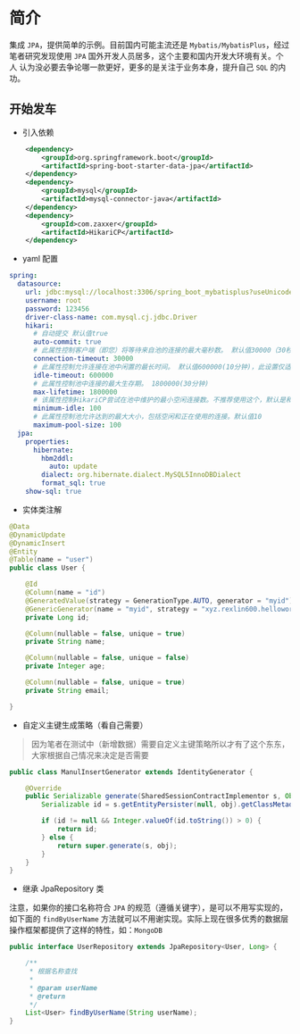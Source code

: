 # 简介

集成 `JPA`，提供简单的示例。目前国内可能主流还是 `Mybatis/MybatisPlus`，经过笔者研究发现使用 `JPA` 国外开发人员居多，这个主要和国内开发大环境有关。个人
认为没必要去争论哪一款更好，更多的是关注于业务本身，提升自己 `SQL` 的内功。

## 开始发车

* 引入依赖

```xml
    <dependency>
        <groupId>org.springframework.boot</groupId>
        <artifactId>spring-boot-starter-data-jpa</artifactId>
    </dependency>
    <dependency>
        <groupId>mysql</groupId>
        <artifactId>mysql-connector-java</artifactId>
    </dependency>
    <dependency>
        <groupId>com.zaxxer</groupId>
        <artifactId>HikariCP</artifactId>
    </dependency>
```

* yaml 配置

```yaml
spring:
  datasource:
    url: jdbc:mysql://localhost:3306/spring_boot_mybatisplus?useUnicode=true&characterEncoding=utf-8&serverTimezone=GMT%2B8
    username: root
    password: 123456
    driver-class-name: com.mysql.cj.jdbc.Driver
    hikari:
      # 自动提交 默认值true
      auto-commit: true
      # 此属性控制客户端（即您）将等待来自池的连接的最大毫秒数。 默认值30000（30秒）
      connection-timeout: 30000
      # 此属性控制允许连接在池中闲置的最长时间。 默认值600000(10分钟)，此设置仅适用于minimumIdle定义为小于maximumPoolSize。
      idle-timeout: 600000
      # 此属性控制池中连接的最大生存期。 1800000(30分钟)
      max-lifetime: 1800000
      # 该属性控制HikariCP尝试在池中维护的最小空闲连接数。不推荐使用这个，默认是和maximum-pool-size相等
      minimum-idle: 100
      # 此属性控制池允许达到的最大大小，包括空闲和正在使用的连接。默认值10
      maximum-pool-size: 100
  jpa:
    properties:
      hibernate:
        hbm2ddl:
          auto: update
        dialect: org.hibernate.dialect.MySQL5InnoDBDialect
        format_sql: true
    show-sql: true
```

* 实体类注解

```java
@Data
@DynamicUpdate
@DynamicInsert
@Entity
@Table(name = "user")
public class User {

    @Id
    @Column(name = "id")
    @GeneratedValue(strategy = GenerationType.AUTO, generator = "myid")
    @GenericGenerator(name = "myid", strategy = "xyz.rexlin600.helloworld.config.ManulInsertGenerator")
    private Long id;

    @Column(nullable = false, unique = true)
    private String name;

    @Column(nullable = false, unique = false)
    private Integer age;

    @Column(nullable = false, unique = true)
    private String email;

}
```

* 自定义主键生成策略（看自己需要）

> 因为笔者在测试中（新增数据）需要自定义主键策略所以才有了这个东东，大家根据自己情况来决定是否需要

```java
public class ManulInsertGenerator extends IdentityGenerator {

    @Override
    public Serializable generate(SharedSessionContractImplementor s, Object obj) throws HibernateException {
        Serializable id = s.getEntityPersister(null, obj).getClassMetadata().getIdentifier(obj, s);

        if (id != null && Integer.valueOf(id.toString()) > 0) {
            return id;
        } else {
            return super.generate(s, obj);
        }
    }
}
```

* 继承 JpaRepository 类

注意，如果你的接口名称符合 `JPA` 的规范（遵循关键字），是可以不用写实现的，如下面的 `findByUserName` 方法就可以不用谢实现。实际上现在很多优秀的数据层
操作框架都提供了这样的特性，如：`MongoDB`

```java
public interface UserRepository extends JpaRepository<User, Long> {

    /**
     * 根据名称查找
     *
     * @param userName
     * @return
     */
    List<User> findByUserName(String userName);
}
```


